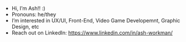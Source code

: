 - Hi, I’m Ash!! :)
- Pronouns: he/they
- I’m interested in UX/UI, Front-End, Video Game Developemnt, Graphic Design, etc
- Reach out on LinkedIn: https://www.linkedin.com/in/ash-workman/
